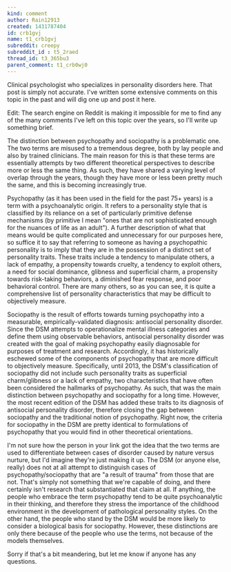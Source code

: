 ```yaml
---
kind: comment
author: Rain12913
created: 1431787404
id: crb1gvj
name: t1_crb1gvj
subreddit: creepy
subreddit_id : t5_2raed
thread_id: t3_365bu3
parent_comment: t1_crb0wj0
---
```


Clinical psychologist who specializes in personality disorders here.  That post is simply not accurate.  I've written some extensive comments on this topic in the past and will dig one up and post it here.

Edit: The search engine on Reddit is making it impossible for me to find any of the many comments I've left on this topic over the years, so I'll write up something brief.

The distinction between psychopathy and sociopathy is a problematic one. The two terms are misused to a tremendous degree, both by lay people and also by trained clinicians. The main reason for this is that these terms are essentially attempts by two different theoretical perspectives to describe more or less the same thing. As such, they have shared a varying level of overlap through the years, though they have more or less been pretty much the same, and this is becoming increasingly true.

Psychopathy (as it has been used in the field for the past 75+ years) is a term with a psychoanalytic origin. It refers to a personality style that is classified by its reliance on a set of particularly primitive defense mechanisms (by primitive I mean "ones that are not sophisticated enough for the nuances of life as an adult"). A further description of what that means would be quite complicated and unnecessary for our purposes here, so suffice it to say that referring to someone as having a psychopathic personality is to imply that they are in the possession of a distinct set of personality traits. These traits include a tendency to manipulate others, a lack of empathy, a propensity towards cruelty, a tendency to exploit others, a need for social dominance, glibness and superficial charm, a propensity towards risk-taking behaviors, a diminished fear response, and poor behavioral control. There are many others, so as you can see, it is quite a comprehensive list of personality characteristics that may be difficult to objectively measure.

Sociopathy is the result of efforts towards turning psychopathy into a measurable, empirically-validated diagnosis: antisocial personality disorder. Since the DSM attempts to operationalize mental illness categories and define them using observable behaviors, antisocial personality disorder was created with the goal of making psychopathy easily diagnosable for purposes of treatment and research. Accordingly, it has historically eschewed some of the components of psychopathy that are more difficult to objectively measure. Specifically, until 2013, the DSM's classification of sociopathy did not include such personality traits as superficial charm/glibness or a lack of empathy, two characteristics that have often been considered the hallmarks of psychopathy. As such, that was the main distinction between psychopathy and sociopathy for a long time. However, the most recent edition of the DSM has added these traits to its diagnosis of antisocial personality disorder, therefore closing the gap between sociopathy and the traditional notion of psychopathy. Right now, the criteria for sociopathy in the DSM are pretty identical to formulations of psychopathy that you would find in other theoretical orientations.

I'm not sure how the person in your link got the idea that the two terms are used to differentiate between cases of disorder caused by nature versus nurture, but I'd imagine they're just making it up.  The DSM (or anyone else, really) does not at all attempt to distinguish cases of psychopathy/sociopathy that are "a result of trauma" from those that are not.  That's simply not something that we're capable of doing, and there certainly isn't research that substantiated that claim at all.  If anything, the people who embrace the term psychopathy tend to be quite psychoanalytic in their thinking, and therefore they stress the importance of the childhood environment in the development of pathological personality styles.  On the other hand, the people who stand by the DSM would be more likely to consider a biological basis for sociopathy.  However, these distinctions are only there because of the people who use the terms, not because of the models themselves.

Sorry if that's a bit meandering, but let me know if anyone has any questions.
